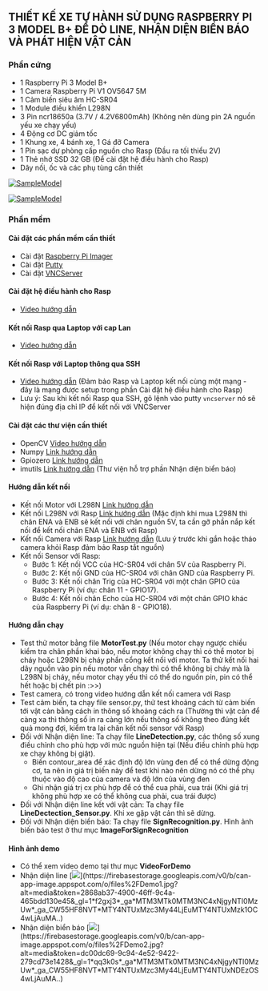 ## THIẾT KẾ XE TỰ HÀNH SỬ DỤNG RASPBERRY PI 3 MODEL B+ ĐỂ DÒ LINE, NHẬN DIỆN BIỂN BÁO VÀ PHÁT HIỆN VẬT CẢN

### Phần cứng

- 1 Raspberry Pi 3 Model B+
- 1 Camera Raspberry Pi V1 OV5647 5M
- 1 Cảm biến siêu âm HC-SR04
- 1 Module điều khiển L298N
- 3 Pin ncr18650a (3.7V / 4.2V6800mAh) (Không nên dùng pin 2A nguồn yếu xe chạy yếu)
- 4 Động cơ DC giảm tốc
- 1 Khung xe, 4 bánh xe, 1 Gá đỡ Camera
- 1 Pin sạc dự phòng cấp nguồn cho Rasp (Đầu ra tối thiểu 2V)
- 1 Thẻ nhớ SSD 32 GB (Để cài đặt hệ điều hành cho Rasp)
- Dây nối, ốc và các phụ tùng cần thiết

[![SampleModel](https://firebasestorage.googleapis.com/v0/b/can-app-image.appspot.com/o/files%2FSampleModel.jpg?alt=media&token=3b75c1f7-c74c-4bf0-baf0-03f14039e586&_gl=1*ba0qs4*_ga*MTM3MTk0MTM3NC4xNjgyNTI0MzUw*_ga_CW55HF8NVT*MTY4NTUwOTQ4NC43LjEuMTY4NTUwOTU3Ny4wLjAuMA.. "SampleModel")](https://firebasestorage.googleapis.com/v0/b/can-app-image.appspot.com/o/files%2FSampleModel.jpg?alt=media&token=3b75c1f7-c74c-4bf0-baf0-03f14039e586&_gl=1*ba0qs4*_ga*MTM3MTk0MTM3NC4xNjgyNTI0MzUw*_ga_CW55HF8NVT*MTY4NTUwOTQ4NC43LjEuMTY4NTUwOTU3Ny4wLjAuMA.. "SampleModel")

[![SampleModel](https://firebasestorage.googleapis.com/v0/b/can-app-image.appspot.com/o/files%2FSampleModel2.jpg?alt=media&token=4fb50cf2-63cb-4146-b9bc-a5513eb42c14&_gl=1*1kpj09i*_ga*MTM3MTk0MTM3NC4xNjgyNTI0MzUw*_ga_CW55HF8NVT*MTY4NTUwOTQ4NC43LjEuMTY4NTUwOTY2My4wLjAuMA.. "SampleModel")](https://firebasestorage.googleapis.com/v0/b/can-app-image.appspot.com/o/files%2FSampleModel2.jpg?alt=media&token=4fb50cf2-63cb-4146-b9bc-a5513eb42c14&_gl=1*1kpj09i*_ga*MTM3MTk0MTM3NC4xNjgyNTI0MzUw*_ga_CW55HF8NVT*MTY4NTUwOTQ4NC43LjEuMTY4NTUwOTY2My4wLjAuMA.. "SampleModel")

### Phần mềm

#### Cài đặt các phần mềm cần thiết

- Cài đặt [Raspberry Pi Imager](https://www.raspberrypi.com/software/ "Raspberry Pi Imager")
- Cài đặt [Putty](https://www.putty.org/ "Putty")
- Cài đặt [VNCServer](https://www.realvnc.com/en/connect/download/vnc/ "VNCServer")

#### Cài đặt hệ điều hành cho Rasp

- [Video hướng dẫn](https://www.youtube.com/watch?v=WP0E5Y_nSiM "Video hướng dẫn")

#### Kết nối Rasp qua Laptop với cap Lan

- [Video hướng dẫn](https://www.youtube.com/watch?v=F5OYpPUJiOw "Video hướng dẫn")

#### Kết nối Rasp với Laptop thông qua SSH

- [Video hướng dẫn](https://www.youtube.com/watch?v=wQlwwMq9JXg) (Đảm bảo Rasp và Laptop kết nối cùng một mạng - đây là mạng được setup trong phần Cài đặt hệ điều hành cho Rasp)
- Lưu ý: Sau khi kết nối Rasp qua SSH, gõ lệnh vào putty `vncserver` nó sẽ hiện đúng địa chỉ IP để kết nối với VNCServer

#### Cài đặt các thư viện cần thiết

- OpenCV [Video hướng dẫn](https://www.youtube.com/watch?v=a5lx4dsRfDA "Video hướng dẫn")
- Numpy [Link hướng dẫn](https://phoenixnap.com/kb/install-numpy "Link hướng dẫn")
- Gpiozero [Link hướng dẫn](https://gpiozero.readthedocs.io/en/stable/installing.html "Link hướng dẫn")
- imutils [Link hướng dẫn](https://bobbyhadz.com/blog/python-install-imutils "Link hướng dẫn") (Thư viện hỗ trợ phần Nhận diện biển báo)

#### Hướng dẫn kết nối

- Kết nối Motor với L298N [Link hướng dẫn](https://www.youtube.com/watch?v=bNOlimnWZJE "Link hướng dẫn")
- Kết nối L298N với Rasp [Link hướng dẫn](https://pivietnam.com.vn/huong-dan-cach-dieu-khien-xe-mo-hinh-co-ban-voi-raspberry-pi-pivietnam-com-vn.html?fbclid=IwAR1dyVeLWXpDEAMOchu3Vsk2CwuBvKuCqeAA3Fb_qjjATlPzjIdaFi1m8Y8 "Link hướng dẫn")
  (Mặc định khi mua L298N thì chân ENA và ENB sẽ kết nối với chân nguồn 5V, ta cần gỡ phần nắp kết nối để kết nối chân ENA và ENB với Rasp)
- Kết nối Camera với Rasp [Link hướng dẫn](https://www.youtube.com/watch?v=xA9rzq5_GFM&t=209s&fbclid=IwAR0qvDJrHIOT8dHwlxFJVVh2PR3Dd33ANXNesstNkvv7m0rcZgd3-21GB4U "Link hướng dẫn") (Lưu ý trước khi gắn hoặc tháo camera khỏi Rasp đảm bảo Rasp tắt nguồn)
- Kết nối Sensor với Rasp:
  - Bước 1: Kết nối VCC của HC-SR04 với chân 5V của Raspberry Pi.
  - Bước 2: Kết nối GND của HC-SR04 với chân GND của Raspberry Pi.
  - Bước 3: Kết nối chân Trig của HC-SR04 với một chân GPIO của Raspberry Pi (ví dụ: chân 11 - GPIO17).
  - Bước 4: Kết nối chân Echo của HC-SR04 với một chân GPIO khác của Raspberry Pi (ví dụ: chân 8 - GPIO18).

#### Hướng dẫn chạy

- Test thử motor bằng file **MotorTest.py** (Nếu motor chạy ngược chiều kiểm tra chân phần khai báo, nếu motor không chạy thì có thể motor bị cháy hoặc L298N bị cháy phần cổng kết nối với motor. Ta thử kết nối hai dây nguồn vào pin nếu motor vẫn chạy thì có thể không bị cháy mà là L298N bị cháy, nếu motor chạy yếu thì có thể do nguồn pin, pin có thể hết hoặc bị chết pin :>>)
- Test camera, có trong video hướng dẫn kết nối camera với Rasp
- Test cảm biến, ta chạy file sensor.py, thử test khoảng cách từ cảm biến tới vật cản bằng cách in thông số khoảng cách ra (Thường thì vật cản để càng xa thì thông số in ra càng lớn nếu thông số không theo đúng kết quả mong đợi, kiểm tra lại chân kết nối sensor với Rasp)
- Đối với Nhận diện line: Ta chạy file **LineDetection.py**, các thông số xung điều chỉnh cho phù hợp với mức nguồn hiện tại (Nếu điều chỉnh phù hợp xe chạy không bị giật).
  - Biến contour_area để xác định độ lớn vùng đen để có thể dừng động cơ, ta nên in giá trị biến này để test khi nào nên dừng nó có thể phụ thuộc vào độ cao của camera và độ lớn của vùng đen
  - Ghi nhận giá trị cx phù hợp để có thể cua phải, cua trái (Khi giá trị không phù hợp xe có thể không cua phải, cua trái được)
- Đối với Nhận diện line kết với vật cản: Ta chạy file **LineDectection_Sensor.py**. Khi xe gặp vật cản thì sẽ dừng.
- Đối với Nhận diện biển báo: Ta chạy file **SignRecognition.py**. Hình ảnh biến báo test ở thư mục **ImageForSignRecognition**

#### Hình ảnh demo

- Có thể xem video demo tại thư mục **VideoForDemo**
- Nhận diện line
  [![](https://firebasestorage.googleapis.com/v0/b/can-app-image.appspot.com/o/files%2FDemo1.jpg?alt=media&token=2868ab37-4900-46ff-9c4a-465bdd130e45&_gl=1*f2gxj3*_ga*MTM3MTk0MTM3NC4xNjgyNTI0MzUw*_ga_CW55HF8NVT*MTY4NTUxMzc3My44LjEuMTY4NTUxMzk1OC4wLjAuMA..)](https://firebasestorage.googleapis.com/v0/b/can-app-image.appspot.com/o/files%2FDemo1.jpg?alt=media&token=2868ab37-4900-46ff-9c4a-465bdd130e45&_gl=1*f2gxj3*_ga*MTM3MTk0MTM3NC4xNjgyNTI0MzUw*_ga_CW55HF8NVT*MTY4NTUxMzc3My44LjEuMTY4NTUxMzk1OC4wLjAuMA..)
- Nhận diện biển báo
  [![](https://firebasestorage.googleapis.com/v0/b/can-app-image.appspot.com/o/files%2FDemo2.jpg?alt=media&token=dc00dc69-9c94-4e52-9422-279cd73e1428&_gl=1*qq3k0s*_ga*MTM3MTk0MTM3NC4xNjgyNTI0MzUw*_ga_CW55HF8NVT*MTY4NTUxMzc3My44LjEuMTY4NTUxNDEzOS4wLjAuMA..)](https://firebasestorage.googleapis.com/v0/b/can-app-image.appspot.com/o/files%2FDemo2.jpg?alt=media&token=dc00dc69-9c94-4e52-9422-279cd73e1428&_gl=1*qq3k0s*_ga*MTM3MTk0MTM3NC4xNjgyNTI0MzUw*_ga_CW55HF8NVT*MTY4NTUxMzc3My44LjEuMTY4NTUxNDEzOS4wLjAuMA..)
